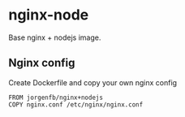 nginx-node
==========
Base nginx + nodejs image.

Nginx config
------------
Create Dockerfile and copy your own nginx config


    FROM jorgenfb/nginx+nodejs
    COPY nginx.conf /etc/nginx/nginx.conf
